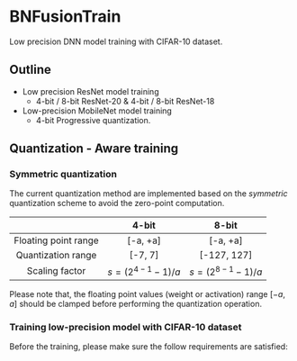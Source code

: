 # BNFusionTrain
Low precision DNN model training with CIFAR-10 dataset. 

## Outline

- Low precision ResNet model training
  - 4-bit / 8-bit ResNet-20 & 4-bit / 8-bit ResNet-18
- Low-precision MobileNet model training
  - 4-bit Progressive quantization.



## Quantization - Aware training

### Symmetric quantization

The current quantization method are implemented based on the *symmetric* quantization scheme to avoid the zero-point computation. 

|                      |        4-bit        |        8-bit        |
| :------------------: | :-----------------: | :-----------------: |
| Floating point range |      [-a, +a]       |      [-a, +a]       |
|  Quantization range  |       [-7, 7]       |     [-127, 127]     |
|    Scaling factor    | $s = (2^{4-1}-1)/a$ | $s = (2^{8-1}-1)/a$ |

Please note that, the floating point values (weight or activation) range $[-a, a]$ should be clamped before performing the quantization operation. 

### Training low-precision model with CIFAR-10 dataset

Before the training, please make sure the follow requirements are satisfied: 



